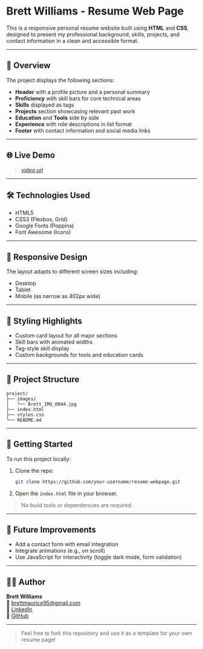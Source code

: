 # Brett Williams - Resume Web Page

This is a responsive personal resume website built using **HTML** and **CSS**, designed to present my professional background, skills, projects, and contact information in a clean and accessible format.

---

## 📄 Overview

The project displays the following sections:

- **Header** with a profile picture and a personal summary  
- **Proficiency** with skill bars for core technical areas  
- **Skills** displayed as tags  
- **Projects** section showcasing relevant past work  
- **Education** and **Tools** side by side  
- **Experience** with role descriptions in list format  
- **Footer** with contact information and social media links  

---

## 🌐 Live Demo

> _[video url](https://www.loom.com/share/8ada7eec70ec4a549d4899b709ecf905?sid=e5839abc-e688-4bc3-b83d-8b0f4280fc40)_

---

## 🛠️ Technologies Used

- HTML5  
- CSS3 (Flexbox, Grid)  
- Google Fonts (Poppins)  
- Font Awesome (Icons)  

---

## 📱 Responsive Design

The layout adapts to different screen sizes including:

- Desktop  
- Tablet  
- Mobile (as narrow as 402px wide)

---

## 🎨 Styling Highlights

- Custom card layout for all major sections  
- Skill bars with animated widths  
- Tag-style skill display  
- Custom backgrounds for tools and education cards

---

## 📂 Project Structure

```
project/
├── images/
│   └── Brett_IMG_0044.jpg
├── index.html
├── styles.css
└── README.md
```

---

## 🚀 Getting Started

To run this project locally:

1. Clone the repo:
   ```bash
   git clone https://github.com/your-username/resume-webpage.git
   ```
2. Open the `index.html` file in your browser.

> No build tools or dependencies are required.

---

## 🧠 Future Improvements

- Add a contact form with email integration  
- Integrate animations (e.g., on scroll)  
- Use JavaScript for interactivity (toggle dark mode, form validation)

---

## 🙋‍♂️ Author

**Brett Williams**  
📧 brettmaurice95@gmail.com  
🔗 [LinkedIn](https://www.linkedin.com/in/brett-williams-5738a3195/)  
🔗 [GitHub](https://github.com/brettmauricewilliams)

---

> Feel free to fork this repository and use it as a template for your own resume page!
